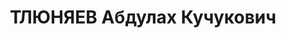 ---
title: ТЛЮНЯЕВ Абдулах Кучукович
description: (1902, Черкесская АО, с. Аливердуковская - 1937) - член партии с 1927
  г. образование высшее. Работал заведующим сектором истории, директором Дагестанского
  научно—исследовательского института национальных культур. Арестован органами НКВД
  СССР 7 июня 1937 г. как активный участник контрреволюционной террористической организации
  правых и буржуазных националистов Черкесской автономной области. 24 декабря 1937
  г. выездной сессией Военной Коллегии Верховного суда СССР осужден к высшей мере
  наказания — расстрелу Решением бюро Махачкалинского горкома ВКП(б) от 20 августа
  1938 исключен из рядов партии как враг народа. Определением Военной коллегии Верховного
  суда СССР от 14 мая 1938 г. посмертно реабилитирован.
---